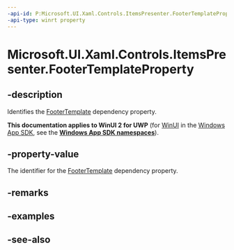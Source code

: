 ```yaml
---
-api-id: P:Microsoft.UI.Xaml.Controls.ItemsPresenter.FooterTemplateProperty
-api-type: winrt property
---
```


<!-- Property syntax
public Windows.UI.Xaml.DependencyProperty FooterTemplateProperty { get; }
-->

# Microsoft.UI.Xaml.Controls.ItemsPresenter.FooterTemplateProperty

## -description
Identifies the [FooterTemplate](itemspresenter_footertemplate.md) dependency property.

**This documentation applies to WinUI 2 for UWP** (for [WinUI](/windows/apps/winui/winui3/) in the [Windows App SDK](/windows/apps/windows-app-sdk/), see the **[Windows App SDK namespaces](/windows/windows-app-sdk/api/winrt/)**).

## -property-value
The identifier for the [FooterTemplate](itemspresenter_footertemplate.md) dependency property.

## -remarks

## -examples

## -see-also
